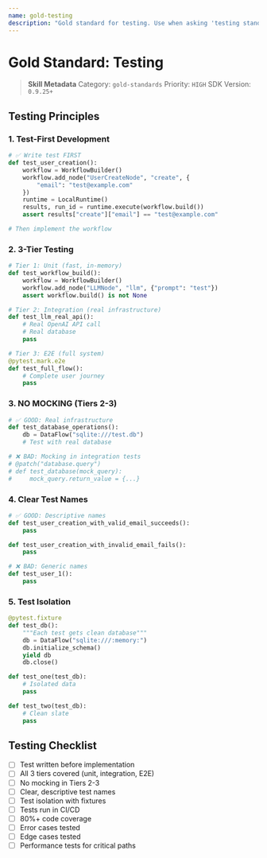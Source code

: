 ```yaml
---
name: gold-testing
description: "Gold standard for testing. Use when asking 'testing standard', 'testing best practices', or 'how to test'."
---
```


# Gold Standard: Testing

> **Skill Metadata**
> Category: `gold-standards`
> Priority: `HIGH`
> SDK Version: `0.9.25+`

## Testing Principles

### 1. Test-First Development
```python
# ✅ Write test FIRST
def test_user_creation():
    workflow = WorkflowBuilder()
    workflow.add_node("UserCreateNode", "create", {
        "email": "test@example.com"
    })
    runtime = LocalRuntime()
    results, run_id = runtime.execute(workflow.build())
    assert results["create"]["email"] == "test@example.com"

# Then implement the workflow
```

### 2. 3-Tier Testing
```python
# Tier 1: Unit (fast, in-memory)
def test_workflow_build():
    workflow = WorkflowBuilder()
    workflow.add_node("LLMNode", "llm", {"prompt": "test"})
    assert workflow.build() is not None

# Tier 2: Integration (real infrastructure)
def test_llm_real_api():
    # Real OpenAI API call
    # Real database
    pass

# Tier 3: E2E (full system)
@pytest.mark.e2e
def test_full_flow():
    # Complete user journey
    pass
```

### 3. NO MOCKING (Tiers 2-3)
```python
# ✅ GOOD: Real infrastructure
def test_database_operations():
    db = DataFlow("sqlite:///test.db")
    # Test with real database

# ❌ BAD: Mocking in integration tests
# @patch("database.query")
# def test_database(mock_query):
#     mock_query.return_value = {...}
```

### 4. Clear Test Names
```python
# ✅ GOOD: Descriptive names
def test_user_creation_with_valid_email_succeeds():
    pass

def test_user_creation_with_invalid_email_fails():
    pass

# ❌ BAD: Generic names
def test_user_1():
    pass
```

### 5. Test Isolation
```python
@pytest.fixture
def test_db():
    """Each test gets clean database"""
    db = DataFlow("sqlite:///:memory:")
    db.initialize_schema()
    yield db
    db.close()

def test_one(test_db):
    # Isolated data
    pass

def test_two(test_db):
    # Clean slate
    pass
```

## Testing Checklist

- [ ] Test written before implementation
- [ ] All 3 tiers covered (unit, integration, E2E)
- [ ] No mocking in Tiers 2-3
- [ ] Clear, descriptive test names
- [ ] Test isolation with fixtures
- [ ] Tests run in CI/CD
- [ ] 80%+ code coverage
- [ ] Error cases tested
- [ ] Edge cases tested
- [ ] Performance tests for critical paths

<!-- Trigger Keywords: testing standard, testing best practices, how to test, testing gold standard -->
